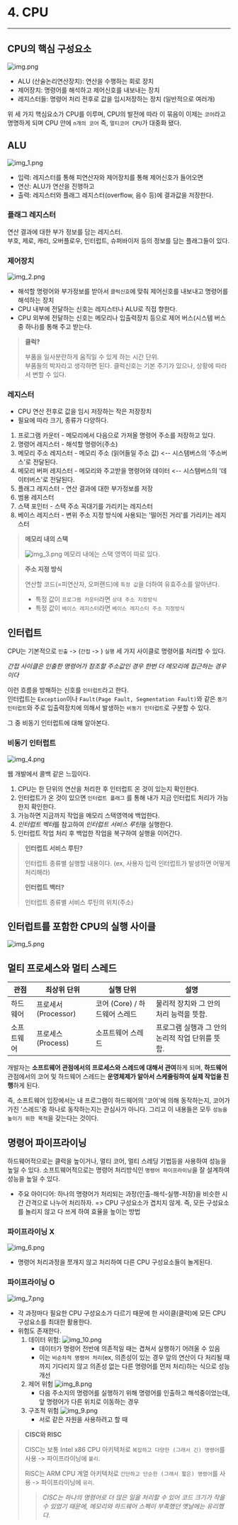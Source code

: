 # 4. CPU

---

## CPU의 핵심 구성요소

![img.png](img.png)

- ALU (산술논리연산장치): 연산을 수행하는 회로 장치
- 제어장치: 명령어를 해석하고 제어신호를 내보내는 장치
- 레지스터들: 명령어 처리 전후로 값을 임시저장하는 장치 (일반적으로 여러개)

위 세 가지 핵심요소가 CPU를 이루며, CPU의 발전에 따라 이 묶음이 이제는 `코어`라고 명명하게 되며 CPU 안에 `n개의 코어` 즉, `멀티코어 CPU`가 대중화 됐다.

## ALU

![img_1.png](img_1.png)

- 입력: 레지스터를 통해 피연산자와 제어장치를 통해 제어신호가 들어오면
- 연산: ALU가 연산을 진행하고 
- 출력: 레지스터와 플래그 레지스터(overflow, 음수 등)에 결과값을 저장한다.

### 플래그 레지스터

연산 결과에 대한 부가 정보를 담는 레지스터. <br>
부호, 제로, 캐리, 오버플로우, 인터럽트, 슈퍼바이저 등의 정보를 담는 플래그들이 있다.

### 제어장치

![img_2.png](img_2.png)

- 해석할 명령어와 부가정보를 받아서 `클럭신호`에 맞춰 제어신호를 내보내고 명령어를 해석하는 장치
- CPU 내부에 전달하는 신호는 레지스터나 ALU로 직접 향한다.
- CPU 외부에 전달하는 신호는 메모리나 입출력장치 등으로 제어 버스(시스템 버스 중 하나)를 통해 주고 받는다.

> **클럭?**
> 
> 부품을 일사분란하게 움직일 수 있게 하는 시간 단위. <br>
> 부품들의 박자라고 생각하면 된다. 클럭신호는 기본 주기가 있으나, 상황에 따라서 변할 수 있다.

### 레지스터

- CPU 연산 전후로 값을 임시 저장하는 작은 저장장치
- 필요에 따라 크기, 종류가 다양하다.

1. 프로그램 카운터 - 메모리에서 다음으로 가져올 명령어 주소를 저장하고 있다.
2. 명령어 레지스터 - 해석할 명령어(주소)
3. 메모리 주소 레지스터 - 메모리 주소 (읽어들일 주소 값) <-- 시스템버스의 '주소버스'로 전달된다.
4. 메모리 버퍼 레지스터 - 메모리와 주고받을 명령어와 데이터 <-- 시스템버스의 '데이터버스'로 전달된다.
5. 플래그 레지스터 - 연산 결과에 대한 부가정보를 저장
6. 범용 레지스터
7. 스택 포인터 - 스택 주소 꼭대기를 가리키는 레지스터
8. 베이스 레지스터 - 변위 주소 지정 방식에 사용되는 '떨어진 거리'를 가리키는 레지스터

> **메모리 내의 스택**
>
> ![img_3.png](img_3.png)
> 메모리 내에는 스택 영역이 따로 있다.

> **주소 지정 방식**
> 
> 연산할 코드(=피연산자, 오퍼랜드)에 `특정 값`을 더하여 유효주소를 알아낸다.
> 
> - 특정 값이 `프로그램 카운터`라면 `상대 주소 지정방식`
> - 특정 값이 `베이스 레지스터`라면 `베이스 레지스터 주소 지정방식`


## 인터럽트

CPU는 기본적으로 `인출` -> (`간접` -> ) `실행` 세 가지 사이클로 명령어를 처리할 수 있다.

*간접 사이클은 인출한 명령어가 참조할 주소값인 경우 한번 더 메모리에 접근하는 경우이다*

이런 흐름을 방해하는 신호를 `인터럽트`라고 한다. <br>
인터럽트는 `Exception`이나 `Fault(Page Fault, Segmentation Fault)`와 같은 `동기 인터럽트`와
주로 입출력장치에 의해서 발생하는 `비동기 인터럽트`로 구분할 수 있다.

그 중 비동기 인터럽트에 대해 알아본다.

### 비동기 인터럽트

![img_4.png](img_4.png)

웹 개발에서 콜백 같은 느낌이다.

1. CPU는 한 단위의 연산을 처리한 후 인터럽트 온 것이 있는지 확인한다.
2. 인터럽트가 온 것이 있으면 `인터럽트 플래그` 를 통해 내가 지금 인터럽트 처리가 가능한지 확인한다.
3. 가능하면 지금까지 작업을 메모리 스택영역에 백업한다.
4. *인터럽트 벡터*를 참고하여 *인터럽트 서비스 루틴*을 실행한다.
5. 인터럽트 작업 처리 후 백업한 작업을 복구하여 실행을 이어간다.

> **인터럽트 서비스 루틴?**
> 
> 인터럽트 종류별 실행할 내용이다. (ex, 사용자 입력 인터럽트가 발생하면 어떻게 처리해라)
> 
> **인터럽트 백터?**
> 
> 인터럽트 종류별 서비스 루틴의 위치(주소)

## 인터럽트를 포함한 CPU의 실행 사이클

![img_5.png](img_5.png)

## 멀티 프로세스와 멀티 스레드

|관점|최상위 단위|실행 단위| 설명         |
|---|------|-----|------------|
|하드웨어|프로세서 (Processor)|	코어 (Core) / 하드웨어 스레드|	물리적 장치와 그 안의 처리 능력을 뜻함.|
|소프트웨어|	프로세스 (Process)|	소프트웨어 스레드|	프로그램 실행과 그 안의 논리적 작업 단위를 뜻함.|

개발자는 **소프트웨어 관점에서의 프로세스와 스레드에 대해서 관여**하게 되며, **하드웨어** 관점에서의 코어 및 하드웨어 스레드는 **운영체제가 알아서 스케줄링하여 실제 작업을 진행**하게 된다.

즉, 소프트웨어 입장에서는 내 프로그램이 하드웨어의 '코어'에 의해 동작하는지, 코어가 가진 '스레드'중 하나로 동작하는지는 관심사가 아니다.
그리고 이 내용들은 모두 `성능을 높이기 위한 목적`을 갖는다는 것이다.

## 명령어 파이프라이닝

하드웨어적으로는 클럭을 높이거나, 멀티 코어, 멀티 스레딩 기법등을 사용하여 성능을 높일 수 있다.
소프트웨어적으로는 명령어 처리방식인 `명령어 파이프라이닝`을 잘 설계하여 성능을 높일 수 있다.

- 주요 아이디어: 하나의 명령어가 처리되는 과정(인출-해석-실행-저장)을 비슷한 시간 간격으로 나누어 처리하자.
=> CPU 구성요소가 겹치지 않게. 즉, 모든 구성요소를 놀리지 않고 다 쓰게 하여 효율을 높이는 방법

### **파이프라이닝 X**
![img_6.png](img_6.png)
- 명령어 처리과정을 쪼개지 않고 처리하여 다른 CPU 구성요소들이 놀게된다.
### **파이프라이닝 O**
![img_7.png](img_7.png)
- 각 과정마다 필요한 CPU 구성요소가 다르기 때문에 한 사이클(클럭)에 모든 CPU 구성요소를 최대한 활용한다.
- 위험도 존재한다.
  1. 데이터 위험:
     ![img_10.png](img_10.png)
     - 데이터가 명령어 전반에 의존적일 때는 겹쳐서 실행하기 어려울 수 있음
     - 이는 `비순차적 명령어 처리`(ex, 의존성이 있는 경우 앞의 연산이 다 처리될 때 까지 기다리지 않고 의존성 없는 다른 명령어를 먼저 처리)하는 식으로 성능 개선
  2. 제어 위험
      ![img_8.png](img_8.png)
     - 다음 주소지의 명령어를 실행하기 위해 명령어를 인출하고 해석중이었는데, 앞 명령어가 다른 위치로 이동하는 경우
  3. 구조적 위험
      ![img_9.png](img_9.png)
     - 서로 같은 자원을 사용하려고 할 때

> **CISC와 RISC**
>
> CISC는 보통 Intel x86 CPU 아키텍처로 `복잡하고 다양한 (그래서 긴) 명령어`를 사용 -> 파이프라이닝에 `불리`.
>
> RISC는 ARM CPU 계열 아키텍처로 `간단하고 단순한 (그래서 짧은) 명령어`를 사용 -> 파이프라이닝에 `유리`.
>
> > *CISC는 하나의 명령어로 더 많은 일을 처리할 수 있어 코드 크기가 작을 수 있었기 때문에, 메모리와 하드웨어 스펙이 부족했던 옛날에는 유리했다.*